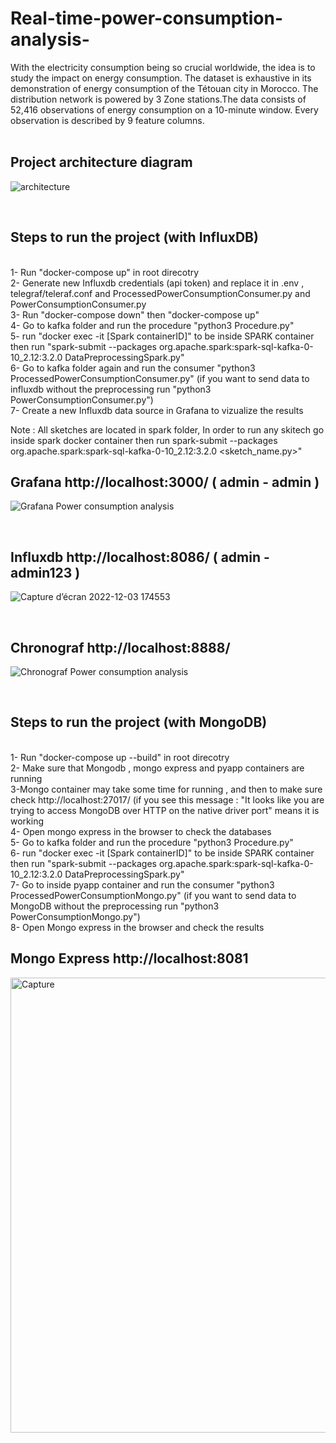 # Real-time-power-consumption-analysis-
With the electricity consumption being so crucial worldwide, the idea is to study the impact on energy consumption. The dataset is exhaustive in its demonstration of energy consumption of the Tétouan city in Morocco. The distribution network is powered by 3 Zone stations.The data consists of 52,416 observations of energy consumption on a 10-minute window. Every observation is described by 9 feature columns.<br />
<br />

## Project architecture diagram

![architecture](https://user-images.githubusercontent.com/17914107/201059480-6cc7c7a5-e341-4e85-84c0-1d6253925cad.png)

<br />

## Steps to run the project (with InfluxDB) 
<br />
1- Run "docker-compose up" in root direcotry<br />
2- Generate new Influxdb credentials (api token) and replace it in .env , telegraf/teleraf.conf and ProcessedPowerConsumptionConsumer.py and PowerConsumptionConsumer.py<br />
3- Run "docker-compose down" then "docker-compose up" <br />
4- Go to kafka folder and run the procedure "python3 Procedure.py" <br /> 
5- run "docker exec -it [Spark containerID]" to be inside SPARK container then run "spark-submit --packages org.apache.spark:spark-sql-kafka-0-10_2.12:3.2.0 DataPreprocessingSpark.py"<br /> 
6-  Go to kafka folder again and run the consumer "python3 ProcessedPowerConsumptionConsumer.py" (if you want to send data to influxdb without the preprocessing run "python3 PowerConsumptionConsumer.py") <br /> 
7- Create a new Influxdb data source in Grafana to vizualize the results<br />

Note : All sketches are located in spark folder, In order to run any skitech go inside spark docker container then run spark-submit --packages org.apache.spark:spark-sql-kafka-0-10_2.12:3.2.0 <sketch_name.py>"

## Grafana http://localhost:3000/ ( admin - admin )<br />

![Grafana Power consumption analysis](https://user-images.githubusercontent.com/17914107/205452043-caf37019-f17c-4d46-8858-b33cc54d5a9c.png)

<br />

## Influxdb http://localhost:8086/ ( admin - admin123 )<br />

![Capture d’écran 2022-12-03 174553](https://user-images.githubusercontent.com/17914107/205452057-55784235-5a5f-4fe5-b5ed-258c96c24719.png)

<br />

## Chronograf http://localhost:8888/
![Chronograf Power consumption analysis](https://user-images.githubusercontent.com/17914107/205452034-a7380b78-bae1-4797-a961-a2edfffd4d70.png)


<br />

## Steps to run the project (with MongoDB) 
<br />
1- Run "docker-compose up --build" in root direcotry<br />
2- Make sure that Mongodb , mongo express and pyapp containers are running<br />
3-Mongo container may take some time for running , and then to make sure check http://localhost:27017/ (if you see this message : "It looks like you are trying to access MongoDB over HTTP on the native driver port" means it is working <br /> 
4- Open mongo express in the browser to check the databases <br />
5- Go to kafka folder and run the procedure "python3 Procedure.py" <br /> 
6- run "docker exec -it [Spark containerID]" to be inside SPARK container then run "spark-submit --packages org.apache.spark:spark-sql-kafka-0-10_2.12:3.2.0 DataPreprocessingSpark.py"<br /> 
7-  Go to inside pyapp container and run the consumer "python3 ProcessedPowerConsumptionMongo.py" (if you want to send data to MongoDB without the preprocessing run "python3 PowerConsumptionMongo.py") <br /> 
8- Open Mongo express in the browser and check the results <br />

## Mongo Express http://localhost:8081 <br />

<img width="728" alt="Capture" src="https://user-images.githubusercontent.com/56035229/205452601-6269061f-3a02-41c6-9e65-5b9df93828e5.PNG">
